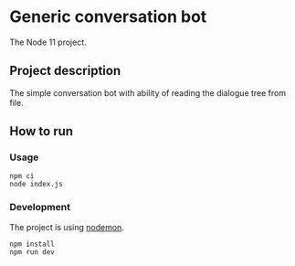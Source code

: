 # Generic conversation bot

The Node 11 project.

## Project description

The simple conversation bot with ability of reading the dialogue tree from file.

## How to run

### Usage

```
npm ci
node index.js
```

### Development

The project is using [nodemon](https://nodemon.io/).

```
npm install
npm run dev
```


